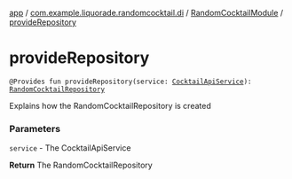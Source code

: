 [app](../../index.md) / [com.example.liquorade.randomcocktail.di](../index.md) / [RandomCocktailModule](index.md) / [provideRepository](./provide-repository.md)

# provideRepository

`@Provides fun provideRepository(service: `[`CocktailApiService`](../../com.example.liquorade.network/-cocktail-api-service/index.md)`): `[`RandomCocktailRepository`](../../com.example.liquorade.repository/-random-cocktail-repository/index.md)

Explains how the RandomCocktailRepository is created

### Parameters

`service` - The CocktailApiService

**Return**
The RandomCocktailRepository

